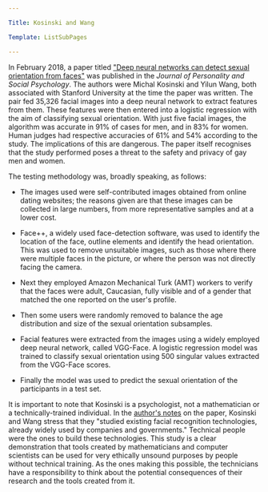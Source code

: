 ```yaml
---

Title: Kosinski and Wang

Template: ListSubPages

---
```




In February 2018, a paper titled ["Deep neural networks can detect sexual orientation from faces"](https://psyarxiv.com/hv28a/) was published in the *Journal of Personality and Social Psychology*. The authors were Michal Kosinski and Yilun Wang, both associated with Stanford University at the time the paper was written. The pair fed 35,326 facial images into a deep neural network to extract features from them. These features were then entered into a logistic regression with the aim of classifying sexual orientation. With just five facial images, the algorithm was accurate in 91% of cases for men, and in 83% for women. Human judges had respective accuracies of 61% and 54% according to the study. The implications of this are dangerous. The paper itself recognises that the study performed poses a threat to the safety and privacy of gay men and women.

The testing methodology was, broadly speaking, as follows:

- The images used were self-contributed images obtained from online dating websites; the reasons given are that these images can be collected in large numbers, from more representative samples and at a lower cost.

- Face++, a widely used face-detection software, was used to identify the location of the face, outline elements and identify the head orientation. This was used to remove unsuitable images, such as those where there were multiple faces in the picture, or where the person was not directly facing the camera.

- Next they employed Amazon Mechanical Turk (AMT) workers to verify that the faces were adult, Caucasian, fully visible and of a gender that matched the one reported on the user's profile.

- Then some users were randomly removed to balance the age distribution and size of the sexual orientation subsamples.

- Facial features were extracted from the images using a widely employed deep neural network, called VGG-Face. A logistic regression model was trained to classify sexual orientation using 500 singular values extracted from the VGG-Face scores. 

- Finally the model was used to predict the sexual orientation of the participants in a test set.

It is important to note that Kosinski is a psychologist, not a mathematician or a technically-trained individual. In the [author's notes](https://docs.google.com/document/d/11oGZ1Ke3wK9E3BtOFfGfUQuuaSMR8AO2WfWH3aVke6U/) on the paper, Kosinski and Wang stress that they "studied existing facial recognition technologies, already widely used by companies and governments." Technical people were the ones to build these technologies. This study is a clear demonstration that tools created by mathematicians and computer scientists can be used for very ethically unsound purposes by people without technical training. As the ones making this possible, the technicians have a responsibility to think about the potential consequences of their research and the tools created from it. 
